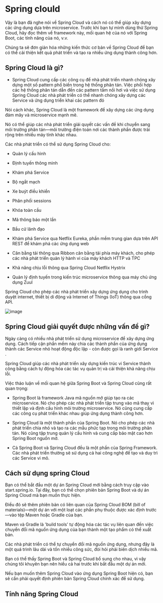 # Spring clould

Vậy là bạn đã nghe nói về Spring Cloud và cách nó có thể giúp xây dựng các ứng dụng dựa trên microservice. Trước khi bạn tự mình dùng thử Spring Cloud, hãy đọc thêm về framework này, mối quan hệ của nó với Spring Boot, các tính năng của nó, v.v.

Chúng ta sẽ đơn giản hóa những kiến ​​thức cơ bản về Spring Cloud để bạn có thể cải thiện kết quả phát triển và tạo ra nhiều ứng dụng thành công hơn.

## Spring Cloud là gì?

- Spring Cloud cung cấp các công cụ để nhà phát triển nhanh chóng xây dựng một số pattern phổ biến trong hệ thống phân tán. Việc phối hợp các hệ thống phân tán dẫn đến các pattern tấm nồi hơi và việc sử dụng Spring Cloud các nhà phát triển có thể nhanh chóng xây dựng các Service  và ứng dụng triển khai các pattern đó

Nói cách khác, Spring Cloud là một framework để xây dựng các ứng dụng đám mây và microservice mạnh mẽ.

Nó có thể giúp các nhà phát triển giải quyết các vấn đề khi chuyển sang môi trường phân tán—môi trường điện toán nơi các thành phần được trải rộng trên nhiều máy tính khác nhau.

Các nhà phát triển có thể sử dụng Spring Cloud cho:

- Quản lý cấu hình

- Định tuyến thông minh

- Khám phá Service 

- Bộ ngắt mạch

- Xe buýt điều khiển

- Phân phối sessions

- Khóa toàn cầu

- Mã thông báo một lần

- Bầu cử lãnh đạo

- Khám phá Service  qua Netflix Eureka, phần mềm trung gian dựa trên API REST để khám phá các ứng dụng web

- Cân bằng tải thông qua Ribbon cân bằng tải phía máy khách, cho phép các nhà phát triển quản lý hành vi của máy khách HTTP và TPC

- Khả năng chịu lỗi thông qua Spring Cloud Netflix Hystrix

- Quản lý định tuyến trong kiến ​​trúc microservice thông qua máy chủ ứng dụng Zuul

 Spring Cloud cho phép các nhà phát triển xây dựng ứng dụng cho trình duyệt internet, thiết bị di động và Internet of Things (IoT) thông qua cổng API.

![image](https://github.com/thangdtph27626/spring-clould/assets/109157942/b0c35903-4c54-49dc-9e55-1087aad2760d)

 ## Spring Cloud giải quyết được những vấn đề gì?

 Ngày càng có nhiều nhà phát triển sử dụng microservice để xây dựng ứng dụng. Cách tiếp cận phần mềm này chia các thành phần của ứng dụng thành các Service  nhỏ hoạt động độc lập - còn được gọi là ranh giới Service .

Spring Cloud giúp các nhà phát triển xây dựng kiến ​​trúc vi Service  thành công bằng cách tự động hóa các tác vụ quản trị và cải thiện khả năng chịu lỗi.

Việc thảo luận về mối quan hệ giữa Spring Boot và Spring Cloud cũng rất quan trọng:

- Spring Boot là framework Java mã nguồn mở giúp tạo ra các microservice. Nó cho phép các nhà phát triển tập trung vào mã thay vì thiết lập và định cấu hình môi trường microservice. Nó cũng cung cấp các công cụ phát triển khác nhau giúp ứng dụng thành công hơn.

- Spring Cloud là một thành phần của Spring Boot. Nó cho phép các nhà phát triển chia nhỏ và tạo ra các mẫu phức tạp trong môi trường phân tán. Nó cũng tập trung quản lý cấu hình và cung cấp bảo mật cao hơn Spring Boot nguồn mở.

- Cả Spring Boot và Spring Cloud đều là một phần của Spring Framework. Các nhà phát triển thường sẽ sử dụng cả hai công nghệ để tạo và duy trì các Service  vi mô.

## Cách sử dụng spring Cloud 

Bạn có thể bắt đầu một dự án Spring Cloud mới bằng cách truy cập vào start.spring.io. Tại đây, bạn có thể chọn phiên bản Spring Boot và dự án Spring Cloud mà bạn muốn thực hiện.

Điều đó sẽ thêm phiên bản có liên quan của Spring Cloud BOM (bill of materials)—một dự án với một loạt các phần phụ thuộc được xác định trước—vào tệp Maven hoặc Gradle của bạn.

Maven và Gradle là 'build tools' tự động hóa các tác vụ liên quan đến việc chuyển đổi mã nguồn ứng dụng của bạn thành một tạo phẩm có thể xuất bản.

Các nhà phát triển có thể tự chuyển đổi mã nguồn ứng dụng, nhưng đây là một quá trình lâu dài và tốn nhiều công sức, đòi hỏi phải biên dịch nhiều mã.

Bạn có thể thấy Spring Boot và Spring Cloud bổ sung cho nhau, vì vậy chúng tôi khuyên bạn nên hiểu cả hai trước khi bắt đầu một dự án mới.

Nếu bạn muốn thêm Spring Cloud vào ứng dụng Spring Boot hiện có, bạn sẽ cần phải quyết định phiên bản Spring Cloud chính xác để sử dụng.

## Tính năng Spring Cloud


